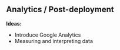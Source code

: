 Analytics / Post-deployment
---------------------------

__Ideas:__

* Introduce Google Analytics
* Measuring and interpreting data
